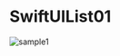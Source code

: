 # SwiftUIList01

![sample1](https://user-images.githubusercontent.com/5576470/111035051-ce1f9a00-845b-11eb-91d7-97faeb3920ee.gif)
